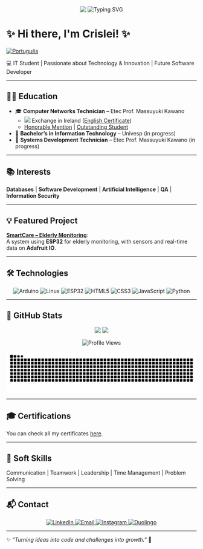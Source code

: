 <p align="center">
  <img src="https://media.giphy.com/media/qgQUggAC3Pfv687qPC/giphy.gif" width="200" style="vertical-align: middle;"/>
  <img src="https://readme-typing-svg.herokuapp.com?font=Fira+Code&size=24&pause=1000&color=00F779&width=400&lines=Hello+World!;Turning+ideas+into+code.;Always+learning+new+things!" 
       alt="Typing SVG" style="vertical-align: middle;"/>
</p>

# ✨ Hi there, I'm Crislei! ✨

[![Português](https://img.shields.io/badge/Português-00529b?style=for-the-badge)](README-pt.md)

💻 IT Student | Passionate about Technology & Innovation | Future Software Developer  

---

## 👩‍🎓 Education
- 🎓 **Computer Networks Technician** – Etec Prof. Massuyuki Kawano  
  - <img src="https://cdn.jsdelivr.net/gh/hjnilsson/country-flags/svg/ie.svg" width="18"/> Exchange in Ireland ([English Certificate](certificados/General%20English%20-%20A2.jpg))  
  - [Honorable Mention](certificados/Menção%20Honrosa.jpg) | [Outstanding Student](certificados/Aluna%20Destaque.jpg)  
- 🚧 **Bachelor’s in Information Technology** – Univesp (in progress)  
- 🚧 **Systems Development Technician** – Etec Prof. Massuyuki Kawano (in progress)  

---

## 📚 Interests
**Databases** | **Software Development** | **Artificial Intelligence** | **QA** | **Information Security**  

---

## 💡 Featured Project
[**SmartCare – Elderly Monitoring**](https://github.com/CrisleiKeliJenuino/SmartCare):  
A system using **ESP32** for elderly monitoring, with sensors and real-time data on **Adafruit IO**.  

---

## 🛠️ Technologies  

<p align="center">
  <!-- Hardware -->
  <img src="https://cdn.jsdelivr.net/gh/devicons/devicon/icons/arduino/arduino-original.svg" width="60" alt="Arduino"/>
  <img src="https://cdn.jsdelivr.net/gh/devicons/devicon/icons/linux/linux-original.svg" width="60" alt="Linux"/>
  <img src="https://cdn.jsdelivr.net/gh/devicons/devicon/icons/embeddedc/embeddedc-original.svg" width="60" alt="ESP32"/>

  <!-- Frontend -->
  <img src="https://cdn.jsdelivr.net/gh/devicons/devicon/icons/html5/html5-original.svg" width="60" alt="HTML5"/>
  <img src="https://cdn.jsdelivr.net/gh/devicons/devicon/icons/css3/css3-original.svg" width="60" alt="CSS3"/>
  <img src="https://cdn.jsdelivr.net/gh/devicons/devicon/icons/javascript/javascript-original.svg" width="60" alt="JavaScript"/>

  <!-- Backend -->
  <img src="https://cdn.jsdelivr.net/gh/devicons/devicon/icons/python/python-original.svg" width="60" alt="Python"/>
</p>

---

## 🚀 GitHub Stats

<p align="center">
  <img src="https://github-readme-stats.vercel.app/api/top-langs/?username=CrisleiKeliJenuino&layout=donut&theme=dark" height="150"/>
  <img src="https://streak-stats.demolab.com/?user=CrisleiKeliJenuino&theme=dark&hide_border=true" height="150"/>
</p>

<p align="center">
  <img src="https://komarev.com/ghpvc/?username=CrisleiKeliJenuino&style=flat-square&color=blue" alt="Profile Views"/>
</p>

![Snake animation](https://raw.githubusercontent.com/CrisleiKeliJenuino/CrisleiKeliJenuino/output/snake.svg)

---

## 🎓 Certifications
You can check all my certificates [here](certificados/).  

---

## 🧠 Soft Skills
Communication | Teamwork | Leadership | Time Management | Problem Solving  

---

## 📬 Contact
<p align="center">
  <a href="https://www.linkedin.com/in/crislei-jenuino-b3407734a/">
    <img src="https://img.shields.io/badge/-LinkedIn-blue?style=flat&logo=linkedin&logoColor=white" alt="LinkedIn"/>
  </a>
  <a href="mailto:crislei.jenuino@etec.sp.gov.br">
    <img src="https://img.shields.io/badge/-Email-red?style=flat&logo=gmail&logoColor=white" alt="Email"/>
  </a>
  <a href="https://instagram.com/crisleikeli">
    <img src="https://img.shields.io/badge/-Instagram-E4405F?style=flat&logo=instagram&logoColor=white" alt="Instagram"/>
  </a>
  <a href="https://www.duolingo.com/profile/ChryslleyKelly">
    <img src="https://img.shields.io/badge/-Duolingo-58CC02?style=flat&logo=duolingo&logoColor=white" alt="Duolingo"/>
  </a>
</p>

---

✨ _“Turning ideas into code and challenges into growth.”_ 🚀
